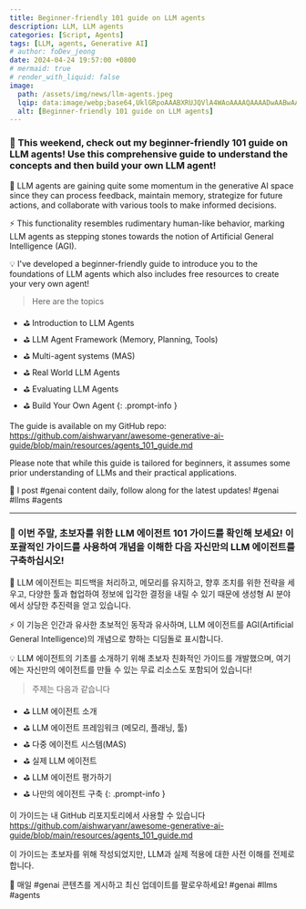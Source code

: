 ```yaml
---
title: Beginner-friendly 101 guide on LLM agents
description: LLM, LLM agents
categories: [Script, Agents]
tags: [LLM, agents, Generative AI]
# author: foDev_jeong
date: 2024-04-24 19:57:00 +0800
# mermaid: true
# render_with_liquid: false
image:
  path: /assets/img/news/llm-agents.jpeg
  lqip: data:image/webp;base64,UklGRpoAAABXRUJQVlA4WAoAAAAQAAAADwAABwAAQUxQSDIAAAARL0AmbZurmr57yyIiqE8oiG0bejIYEQTgqiDA9vqnsUSI6H+oAERp2HZ65qP/VIAWAFZQOCBCAAAA8AEAnQEqEAAIAAVAfCWkAALp8sF8rgRgAP7o9FDvMCkMde9PK7euH5M1m6VWoDXf2FkP3BqV0ZYbO6NA/VFIAAAA
  alt: [Beginner-friendly 101 guide on LLM agents]
---
```


### 🎊 This weekend, check out my beginner-friendly 101 guide on LLM agents! Use this comprehensive guide to understand the concepts and then build your own LLM agent!

🥁 LLM agents are gaining quite some momentum in the generative AI space since they can process feedback, maintain memory, strategize for future actions, and collaborate with various tools to make informed decisions.

⚡ This functionality resembles rudimentary human-like behavior, marking LLM agents as stepping stones towards the notion of Artificial General Intelligence (AGI).

💡 I've developed a beginner-friendly guide to introduce you to the foundations of LLM agents which also includes free resources to create your very own agent!

> Here are the topics
- ⛳ Introduction to LLM Agents
- ⛳ LLM Agent Framework (Memory, Planning, Tools)
- ⛳ Multi-agent systems (MAS)
- ⛳ Real World LLM Agents
- ⛳ Evaluating LLM Agents
- ⛳ Build Your Own Agent
{: .prompt-info }

The guide is available on my GitHub repo: <https://github.com/aishwaryanr/awesome-generative-ai-guide/blob/main/resources/agents_101_guide.md>

Please note that while this guide is tailored for beginners, it assumes some prior understanding of LLMs and their practical applications.

🚨 I post #genai content daily, follow along for the latest updates! #genai #llms #agents

* * * 

### 🎊 이번 주말, 초보자를 위한 LLM 에이전트 101 가이드를 확인해 보세요! 이 포괄적인 가이드를 사용하여 개념을 이해한 다음 자신만의 LLM 에이전트를 구축하십시오!

🥁 LLM 에이전트는 피드백을 처리하고, 메모리를 유지하고, 향후 조치를 위한 전략을 세우고, 다양한 툴과 협업하여 정보에 입각한 결정을 내릴 수 있기 때문에 생성형 AI 분야에서 상당한 추진력을 얻고 있습니다.

⚡ 이 기능은 인간과 유사한 초보적인 동작과 유사하며, LLM 에이전트를 AGI(Artificial General Intelligence)의 개념으로 향하는 디딤돌로 표시합니다.

💡 LLM 에이전트의 기초를 소개하기 위해 초보자 친화적인 가이드를 개발했으며, 여기에는 자신만의 에이전트를 만들 수 있는 무료 리소스도 포함되어 있습니다!

> 주제는 다음과 같습니다
- ⛳ LLM 에이전트 소개
- ⛳ LLM 에이전트 프레임워크 (메모리, 플래닝, 툴)
- ⛳ 다중 에이전트 시스템(MAS)
- ⛳ 실제 LLM 에이전트
- ⛳ LLM 에이전트 평가하기
- ⛳ 나만의 에이전트 구축
{: .prompt-info }

이 가이드는 내 GitHub 리포지토리에서 사용할 수 있습니다 <https://github.com/aishwaryanr/awesome-generative-ai-guide/blob/main/resources/agents_101_guide.md>

이 가이드는 초보자를 위해 작성되었지만, LLM과 실제 적용에 대한 사전 이해를 전제로 합니다.

🚨 매일 #genai 콘텐츠를 게시하고 최신 업데이트를 팔로우하세요! #genai #llms #agents